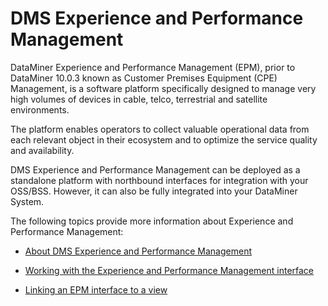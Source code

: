 # DMS Experience and Performance Management

DataMiner Experience and Performance Management (EPM), prior to DataMiner 10.0.3 known as Customer Premises Equipment (CPE) Management, is a software platform specifically designed to manage very high volumes of devices in cable, telco, terrestrial and satellite environments.

The platform enables operators to collect valuable operational data from each relevant object in their ecosystem and to optimize the service quality and availability.

DMS Experience and Performance Management can be deployed as a standalone platform with northbound interfaces for integration with your OSS/BSS. However, it can also be fully integrated into your DataMiner System.

The following topics provide more information about Experience and Performance Management:

- [About DMS Experience and Performance Management](About_DMS_Experience_and_Performance_Management.md)

- [Working with the Experience and Performance Management interface](Working_with_the_Experience_and_Performance_Management_interface.md)

- [Linking an EPM interface to a view](Linking_an_EPM_interface_to_a_view.md)
